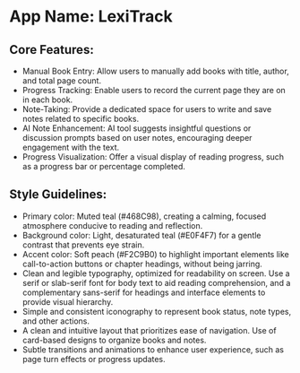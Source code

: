 # **App Name**: LexiTrack

## Core Features:

- Manual Book Entry: Allow users to manually add books with title, author, and total page count.
- Progress Tracking: Enable users to record the current page they are on in each book.
- Note-Taking: Provide a dedicated space for users to write and save notes related to specific books.
- AI Note Enhancement: AI tool suggests insightful questions or discussion prompts based on user notes, encouraging deeper engagement with the text.
- Progress Visualization: Offer a visual display of reading progress, such as a progress bar or percentage completed.

## Style Guidelines:

- Primary color: Muted teal (#468C98), creating a calming, focused atmosphere conducive to reading and reflection.
- Background color: Light, desaturated teal (#E0F4F7) for a gentle contrast that prevents eye strain.
- Accent color: Soft peach (#F2C9B0) to highlight important elements like call-to-action buttons or chapter headings, without being jarring.
- Clean and legible typography, optimized for readability on screen. Use a serif or slab-serif font for body text to aid reading comprehension, and a complementary sans-serif for headings and interface elements to provide visual hierarchy.
- Simple and consistent iconography to represent book status, note types, and other actions.
- A clean and intuitive layout that prioritizes ease of navigation. Use of card-based designs to organize books and notes.
- Subtle transitions and animations to enhance user experience, such as page turn effects or progress updates.